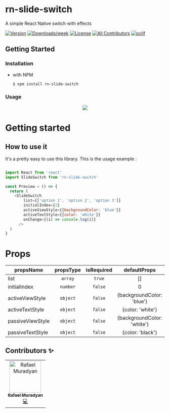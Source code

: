 # rn-slide-switch

A simple React Native switch with effects

[![Version](https://img.shields.io/npm/v/open-source-npm-package-template.svg)](https://www.npmjs.com/package/rn-slide-switch)
[![Downloads/week](https://img.shields.io/npm/dw/open-source-npm-package-template.svg)](https://www.npmjs.com/package/rn-slide-switch)
[![License](https://img.shields.io/npm/l/open-source-npm-package-template.svg)](https://github.com/rafaelmrdyn/rn-slide-switch/blob/master/package.json)
[![All Contributors](https://img.shields.io/badge/all_contributors-1-orange.svg?style=flat)](#contributors)
[![oclif](https://img.shields.io/badge/cli-oclif-brightgreen.svg)](https://oclif.io)

## Getting Started

### Installation

- with NPM
  
  ```$ npm install rn-slide-switch```

### Usage

<!-- usage --->

<p align="center">
    <img src="https://i.imgur.com/91tu3hz.gif" />
</p>

# Getting started

## How to use it
It's a pretty easy to use this library. This is the usage example :
```javascript

import React from 'react'
import SlideSwitch from 'rn-slide-switch'

const Preview = () => {
  return (
    <SlideSwitch 
        list={['option 1', 'option 2', 'option 3']} 
        initialIndex={2}
        activeViewStyle={{backgroundColor: 'blue'}} 
        activeTextStyle={{color: 'white'}}
        onChange={(i) => console.log(i)}
      />
  )
}

```

# Props
| propsName | propsType | isRequired | defaultProps |
| --------- | :-------: | :--------: | :----------: |
| list | `array` | `true` | [] |
| initialIndex | `number` | `false` | 0 |
| activeViewStyle | `object` | `false` | {backgroundColor: 'blue'} |
| activeTextStyle | `object` | `false` | {color: 'white'} |
| passiveViewStyle | `object` | `false` | {backgroundColor: 'white'} |
| passiveTextStyle | `object` | `false` | {color: 'black'} |

## Contributors ✨

<table>
  <tr>
    <td align="center"><a href="https://github.com/rafaelmrdyn"><img src="https://avatars3.githubusercontent.com/u/33260974?s=460&u=ca2b0f7882cdba1d90481ae471301b95181289d7&v=4" width="100px;" alt="Rafael Muradyan"/><br /><sub><b>Rafael Muradyan</b></sub></a><br /><a href="https://github.com/rafaelmrdyn" title="Code">💻</a></td>
  </tr>
</table>
